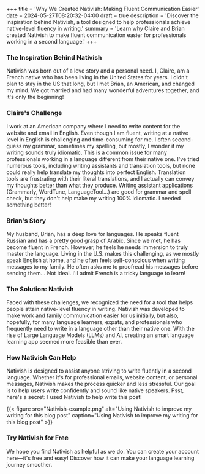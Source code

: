 +++
title = 'Why We Created Nativish: Making Fluent Communication Easier'
date = 2024-05-27T08:20:32-04:00
draft = true
description = 'Discover the inspiration behind Nativish, a tool designed to help professionals achieve native-level fluency in writing.'
summary = 'Learn why Claire and Brian created Nativish to make fluent communication easier for professionals working in a second language.'
+++

### The Inspiration Behind Nativish

Nativish was born out of a love story and a personal need. I, Claire, am a French native who has been living in the United States for years. I didn't plan to stay in the US that long, but I met Brian, an American, and changed my mind. We got married and had many wonderful adventures together, and it's only the beginning!

### Claire's Challenge

I work at an American company where I need to write content for the website and email in English. Even though I am fluent, writing at a native level in English is challenging and time-consuming for me. I often second-guess my grammar, sometimes my spelling, but mostly, I wonder if my writing sounds truly idiomatic. This is a common issue for many professionals working in a language different from their native one. I've tried numerous tools, including writing assistants and translation tools, but none could really help translate my thoughts into perfect English. Translation tools are frustrating with their literal translations, and I actually can convey my thoughts better than what they produce. Writing assistant applications (Grammarly, WordTune, LanguageTool...) are good for grammar and spell check, but they don't help make my writing 100% idiomatic. I needed something better!

### Brian's Story

My husband, Brian, has a deep love for languages. He speaks fluent Russian and has a pretty good grasp of Arabic. Since we met, he has become fluent in French. However, he feels he needs immersion to truly master the language. Living in the U.S. makes this challenging, as we mostly speak English at home, and he often feels self-conscious when writing messages to my family. He often asks me to proofread his messages before sending them... Not ideal. I'll admit French is a tricky language to learn!

### The Solution: Nativish

Faced with these challenges, we recognized the need for a tool that helps people attain native-level fluency in writing. Nativish was developed to make work and family communication easier for us initially, but also, hopefully, for many language learners, expats, and professionals who frequently need to write in a language other than their native one. With the rise of Large Language Models (LLMs) and AI, creating an smart language learning app seemed more feasible than ever.

### How Nativish Can Help

Nativish is designed to assist anyone striving to write fluently in a second language. Whether it's for professional emails, website content, or personal messages, Nativish makes the process quicker and less stressful. Our goal is to help users write confidently and sound like native speakers. Psst, here's a secret: I used Nativish to help write this post!

{{< figure src="Nativish-example.png"  alt="Using Nativish to improve my writing for this blog post" caption="Using Nativish to improve my writing for this blog post" >}}


### Try Nativish for Free

We hope you find Nativish as helpful as we do. You can create your account here—it's free and easy! Discover how it can make your language learning journey smoother.